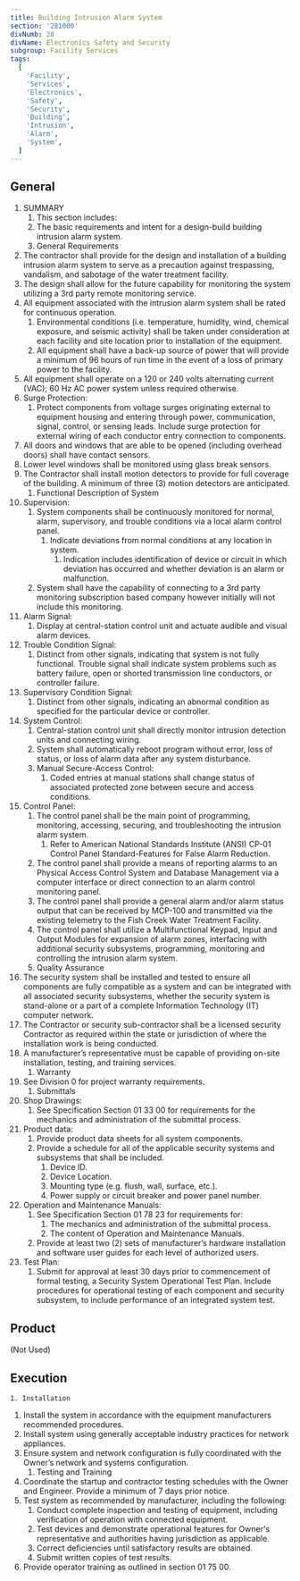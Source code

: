 ```yaml
---
title: Building Intrusion Alarm System
section: '281000'
divNumb: 28
divName: Electronics Safety and Security
subgroup: Facility Services
tags:
  [
    'Facility',
    'Services',
    'Electronics',
    'Safety',
    'Security',
    'Building',
    'Intrusion',
    'Alarm',
    'System',
  ]
---
```


## General

1. SUMMARY
   1. This section includes:
   1. The basic requirements and intent for a design-build building intrusion alarm system.
   1. General Requirements
2. The contractor shall provide for the design and installation of a building intrusion alarm system to serve as a precaution against trespassing, vandalism, and sabotage of the water treatment facility.
3. The design shall allow for the future capability for monitoring the system utilizing a 3rd party remote monitoring service.
4. All equipment associated with the intrusion alarm system shall be rated for continuous operation.
   1. Environmental conditions (i.e. temperature, humidity, wind, chemical exposure, and seismic activity) shall be taken under consideration at each facility and site location prior to installation of the equipment.
   2. All equipment shall have a back-up source of power that will provide a minimum of 96 hours of run time in the event of a loss of primary power to the facility.
5. All equipment shall operate on a 120 or 240 volts alternating current (VAC); 60 Hz AC power system unless required otherwise.
6. Surge Protection:
   1. Protect components from voltage surges originating external to equipment housing and entering through power, communication, signal, control, or sensing leads. Include surge protection for external wiring of each conductor entry connection to components.
7. All doors and windows that are able to be opened (including overhead doors) shall have contact sensors.
8. Lower level windows shall be monitored using glass break sensors.
9. The Contractor shall install motion detectors to provide for full coverage of the building. A minimum of three (3) motion detectors are anticipated.
   1. Functional Description of System
10. Supervision:
    1. System components shall be continuously monitored for normal, alarm, supervisory, and trouble conditions via a local alarm control panel.
       1. Indicate deviations from normal conditions at any location in system.
          1. Indication includes identification of device or circuit in which deviation has occurred and whether deviation is an alarm or malfunction.
    2. System shall have the capability of connecting to a 3rd party monitoring subscription based company however initially will not include this monitoring.
11. Alarm Signal:
    1. Display at central-station control unit and actuate audible and visual alarm devices.
12. Trouble Condition Signal:
    1. Distinct from other signals, indicating that system is not fully functional. Trouble signal shall indicate system problems such as battery failure, open or shorted transmission line conductors, or controller failure.
13. Supervisory Condition Signal:
    1. Distinct from other signals, indicating an abnormal condition as specified for the particular device or controller.
14. System Control:
    1. Central-station control unit shall directly monitor intrusion detection units and connecting wiring.
    2. System shall automatically reboot program without error, loss of status, or loss of alarm data after any system disturbance.
    3. Manual Secure-Access Control:
       1. Coded entries at manual stations shall change status of associated protected zone between secure and access conditions.
15. Control Panel:
    1. The control panel shall be the main point of programming, monitoring, accessing, securing, and troubleshooting the intrusion alarm system.
       1. Refer to American National Standards Institute (ANSI) CP-01 Control Panel Standard-Features for False Alarm Reduction.
    2. The control panel shall provide a means of reporting alarms to an Physical Access Control System and Database Management via a computer interface or direct connection to an alarm control monitoring panel.
    3. The control panel shall provide a general alarm and/or alarm status output that can be received by MCP-100 and transmitted via the existing telemetry to the Fish Creek Water Treatment Facility.
    4. The control panel shall utilize a Multifunctional Keypad, Input and Output Modules for expansion of alarm zones, interfacing with additional security subsystems, programming, monitoring and controlling the intrusion alarm system.
    5. Quality Assurance
16. The security system shall be installed and tested to ensure all components are fully compatible as a system and can be integrated with all associated security subsystems, whether the security system is stand-alone or a part of a complete Information Technology (IT) computer network.
17. The Contractor or security sub-contractor shall be a licensed security Contractor as required within the state or jurisdiction of where the installation work is being conducted.
18. A manufacturer’s representative must be capable of providing on-site installation, testing, and training services.
    1. Warranty
19. See Division 0 for project warranty requirements.
    1. Submittals
20. Shop Drawings:
    1. See Specification Section 01 33 00 for requirements for the mechanics and administration of the submittal process.
21. Product data:
    1. Provide product data sheets for all system components.
    2. Provide a schedule for all of the applicable security systems and subsystems that shall be included.
       1. Device ID.
       2. Device Location.
       3. Mounting type (e.g. flush, wall, surface, etc.).
       4. Power supply or circuit breaker and power panel number.
22. Operation and Maintenance Manuals:
    1. See Specification Section 01 78 23 for requirements for:
       1. The mechanics and administration of the submittal process.
       2. The content of Operation and Maintenance Manuals.
    2. Provide at least two (2) sets of manufacturer’s hardware installation and software user guides for each level of authorized users.
23. Test Plan:
    1. Submit for approval at least 30 days prior to commencement of formal testing, a Security System Operational Test Plan. Include procedures for operational testing of each component and security subsystem, to include performance of an integrated system test.

## Product

(Not Used)

## Execution

    1. Installation

1. Install the system in accordance with the equipment manufacturers recommended procedures.
2. Install system using generally acceptable industry practices for network appliances.
3. Ensure system and network configuration is fully coordinated with the Owner’s network and systems configuration.
   1. Testing and Training
4. Coordinate the startup and contractor testing schedules with the Owner and Engineer. Provide a minimum of 7 days prior notice.
5. Test system as recommended by manufacturer, including the following:
   1. Conduct complete inspection and testing of equipment, including verification of operation with connected equipment.
   2. Test devices and demonstrate operational features for Owner's representative and authorities having jurisdiction as applicable.
   3. Correct deficiencies until satisfactory results are obtained.
   4. Submit written copies of test results.
6. Provide operator training as outlined in section 01 75 00.
